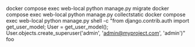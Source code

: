 docker compose exec web-local python manage.py migrate
docker compose exec web-local python manage.py collectstatic
docker compose exec web-local python manage.py shell -c "from django.contrib.auth import get_user_model; User = get_user_model(); User.objects.create_superuser('admin', 'admin@myproject.com', 'admin')"
foo